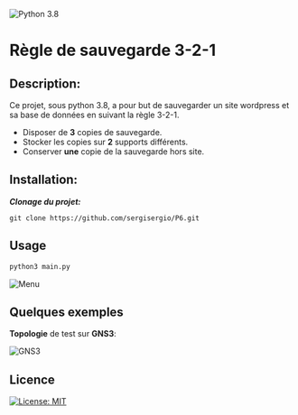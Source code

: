![Python 3.8](https://img.shields.io/badge/python-3.8%2B-green)

# Règle de sauvegarde 3-2-1

## Description: 
Ce projet, sous python 3.8, a pour but de sauvegarder un site wordpress et sa base de données en suivant la règle 3-2-1.
* Disposer de **3** copies de sauvegarde.
* Stocker les copies sur **2** supports différents.
* Conserver **une** copie de la sauvegarde hors site.

## Installation:  
***Clonage du projet:***   
```
git clone https://github.com/sergisergio/P6.git  
```

## Usage

```bash
python3 main.py
```
![Menu]()

## Quelques exemples

**Topologie** de test sur **GNS3**:

![GNS3]()
 
## Licence
[![License: MIT](https://img.shields.io/badge/License-MIT-yellow.svg)](https://opensource.org/licenses/MIT)